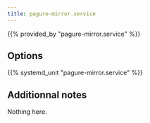 ```yaml
---
title: pagure-mirror.service
---
```


{{% provided_by "pagure-mirror.service" %}}

## Options

{{% systemd_unit "pagure-mirror.service" %}}

## Additionnal notes

Nothing here.